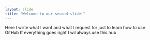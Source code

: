 ```yaml
---
layout: slide
title: "Welcome to our second slide!"
---
```

Here I write what I want and what I request for just to learn how to use GitHub
If everything goes right I wil always use this hub
